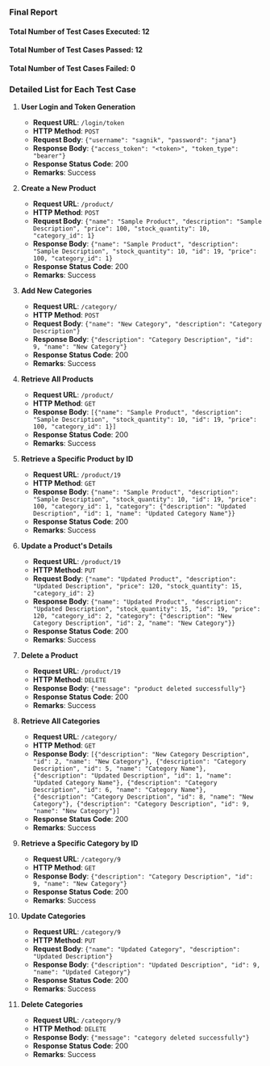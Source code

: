 ### Final Report

#### Total Number of Test Cases Executed: 12
#### Total Number of Test Cases Passed: 12
#### Total Number of Test Cases Failed: 0

### Detailed List for Each Test Case

1. **User Login and Token Generation**
   - **Request URL**: `/login/token`
   - **HTTP Method**: `POST`
   - **Request Body**: `{"username": "sagnik", "password": "jana"}`
   - **Response Body**: `{"access_token": "<token>", "token_type": "bearer"}`
   - **Response Status Code**: 200
   - **Remarks**: Success

2. **Create a New Product**
   - **Request URL**: `/product/`
   - **HTTP Method**: `POST`
   - **Request Body**: `{"name": "Sample Product", "description": "Sample Description", "price": 100, "stock_quantity": 10, "category_id": 1}`
   - **Response Body**: `{"name": "Sample Product", "description": "Sample Description", "stock_quantity": 10, "id": 19, "price": 100, "category_id": 1}`
   - **Response Status Code**: 200
   - **Remarks**: Success

3. **Add New Categories**
   - **Request URL**: `/category/`
   - **HTTP Method**: `POST`
   - **Request Body**: `{"name": "New Category", "description": "Category Description"}`
   - **Response Body**: `{"description": "Category Description", "id": 9, "name": "New Category"}`
   - **Response Status Code**: 200
   - **Remarks**: Success

4. **Retrieve All Products**
   - **Request URL**: `/product/`
   - **HTTP Method**: `GET`
   - **Response Body**: `[{"name": "Sample Product", "description": "Sample Description", "stock_quantity": 10, "id": 19, "price": 100, "category_id": 1}]`
   - **Response Status Code**: 200
   - **Remarks**: Success

5. **Retrieve a Specific Product by ID**
   - **Request URL**: `/product/19`
   - **HTTP Method**: `GET`
   - **Response Body**: `{"name": "Sample Product", "description": "Sample Description", "stock_quantity": 10, "id": 19, "price": 100, "category_id": 1, "category": {"description": "Updated Description", "id": 1, "name": "Updated Category Name"}}`
   - **Response Status Code**: 200
   - **Remarks**: Success

6. **Update a Product's Details**
   - **Request URL**: `/product/19`
   - **HTTP Method**: `PUT`
   - **Request Body**: `{"name": "Updated Product", "description": "Updated Description", "price": 120, "stock_quantity": 15, "category_id": 2}`
   - **Response Body**: `{"name": "Updated Product", "description": "Updated Description", "stock_quantity": 15, "id": 19, "price": 120, "category_id": 2, "category": {"description": "New Category Description", "id": 2, "name": "New Category"}}`
   - **Response Status Code**: 200
   - **Remarks**: Success

7. **Delete a Product**
   - **Request URL**: `/product/19`
   - **HTTP Method**: `DELETE`
   - **Response Body**: `{"message": "product deleted successfully"}`
   - **Response Status Code**: 200
   - **Remarks**: Success

8. **Retrieve All Categories**
   - **Request URL**: `/category/`
   - **HTTP Method**: `GET`
   - **Response Body**: `[{"description": "New Category Description", "id": 2, "name": "New Category"}, {"description": "Category Description", "id": 5, "name": "Category Name"}, {"description": "Updated Description", "id": 1, "name": "Updated Category Name"}, {"description": "Category Description", "id": 6, "name": "Category Name"}, {"description": "Category Description", "id": 8, "name": "New Category"}, {"description": "Category Description", "id": 9, "name": "New Category"}]`
   - **Response Status Code**: 200
   - **Remarks**: Success

9. **Retrieve a Specific Category by ID**
   - **Request URL**: `/category/9`
   - **HTTP Method**: `GET`
   - **Response Body**: `{"description": "Category Description", "id": 9, "name": "New Category"}`
   - **Response Status Code**: 200
   - **Remarks**: Success

10. **Update Categories**
    - **Request URL**: `/category/9`
    - **HTTP Method**: `PUT`
    - **Request Body**: `{"name": "Updated Category", "description": "Updated Description"}`
    - **Response Body**: `{"description": "Updated Description", "id": 9, "name": "Updated Category"}`
    - **Response Status Code**: 200
    - **Remarks**: Success

11. **Delete Categories**
    - **Request URL**: `/category/9`
    - **HTTP Method**: `DELETE`
    - **Response Body**: `{"message": "category deleted successfully"}`
    - **Response Status Code**: 200
    - **Remarks**: Success